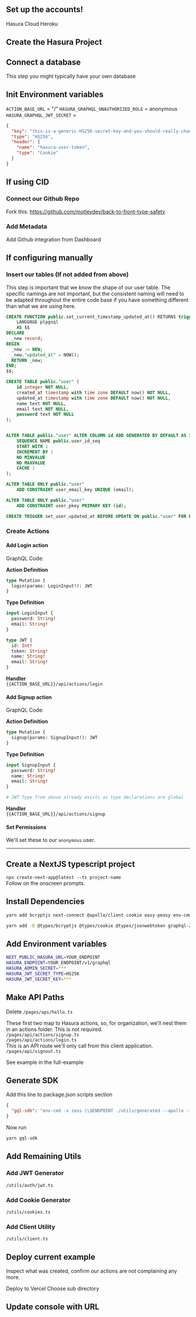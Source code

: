 ## Set up the accounts!

Hasura Cloud
Heroku

## Create the Hasura Project

## Connect a database

This step you might typically have your own database

## Init Environment variables

`ACTION_BASE_URL` = "/"
`HASURA_GRAPHQL_UNAUTHORIZED_ROLE` = anonymous
`HASURA_GRAPHQL_JWT_SECRET` =

```json
{
  "key": "this-is-a-generic-HS256-secret-key-and-you-should-really-change-it",
  "type": "HS256",
  "header": {
    "name": "hasura-user-token",
    "type": "Cookie"
  }
}
```

## If using CID

### Connect our Github Repo

Fork this: https://github.com/motleydev/back-to-front-type-safety

### Add Metadata

Add Github integration from Dashboard

## If configuring manually

### Insert our tables (If not added from above)

This step is important that we know the shape of our user table. The specific namings are not important, but the consistent naming will need to be adapted throughout the entire code base if you have something different than what we are using here.

```sql
CREATE FUNCTION public.set_current_timestamp_updated_at() RETURNS trigger
    LANGUAGE plpgsql
    AS $$
DECLARE
  _new record;
BEGIN
  _new := NEW;
  _new."updated_at" = NOW();
  RETURN _new;
END;
$$;

CREATE TABLE public."user" (
    id integer NOT NULL,
    created_at timestamp with time zone DEFAULT now() NOT NULL,
    updated_at timestamp with time zone DEFAULT now() NOT NULL,
    name text NOT NULL,
    email text NOT NULL,
    password text NOT NULL
);


ALTER TABLE public."user" ALTER COLUMN id ADD GENERATED BY DEFAULT AS IDENTITY (
    SEQUENCE NAME public.user_id_seq
    START WITH 1
    INCREMENT BY 1
    NO MINVALUE
    NO MAXVALUE
    CACHE 1
);

ALTER TABLE ONLY public."user"
    ADD CONSTRAINT user_email_key UNIQUE (email);

ALTER TABLE ONLY public."user"
    ADD CONSTRAINT user_pkey PRIMARY KEY (id);

CREATE TRIGGER set_user_updated_at BEFORE UPDATE ON public."user" FOR EACH ROW EXECUTE FUNCTION public.set_current_timestamp_updated_at();
```

### Create Actions

#### Add Login action

GraphQL Code:

**Action Definition**

```graphql
type Mutation {
  login(params: LoginInput!): JWT
}
```

**Type Definition**

```graphql
input LoginInput {
  password: String!
  email: String!
}

type JWT {
  id: Int!
  token: String!
  name: String!
  email: String!
}
```

**Handler**  
`{{ACTION_BASE_URL}}/api/actions/login`

#### Add Signup action

GraphQL Code:

**Action Definition**

```graphql
type Mutation {
  signup(params: SignupInput!): JWT
}
```

**Type Definition**

```graphql
input SignupInput {
  password: String!
  name: String!
  email: String!
}

# JWT Type from above already exists as type declarations are global
```

**Handler**  
`{{ACTION_BASE_URL}}/api/actions/signup`

#### Set Permissions

We'll set these to our `anonymous` user.

---

## Create a NextJS typescript project

`npx create-next-app@latest --ts project-name`  
Follow on the onscreen prompts.

## Install Dependencies

```bash
yarn add bcryptjs next-connect @apollo/client cookie easy-peasy env-cmd graphql jsonwebtoken jwt-decode react-jwt subscriptions-transport-ws
```

```bash
yarn add -D @types/bcryptjs @types/cookie @types/jsonwebtoken graphql-zeus
```

## Add Environment variables

```bash
NEXT_PUBLIC_HASURA_URL=YOUR_ENDPOINT
HASURA_ENDPOINT=YOUR_ENDPOINT/v1/graphql
HASURA_ADMIN_SECRET=***
HASURA_JWT_SECRET_TYPE=HS256
HASURA_JWT_SECRET_KEY=***
```

## Make API Paths

Delete `/pages/api/hello.ts`

These first two map to Hasura actions, so, for organization, we'll nest them in an actions folder. This is not required.  
`/pages/api/actions/signup.ts`  
`/pages/api/actions/login.ts`  
This is an API route we'll only call from this client application.  
`/pages/api/signout.ts`

See example in the full-example

## Generate SDK

Add this line to package.json scripts section

```json
{
  "gql-sdk": "env-cmd -x zeus \\$ENDPOINT ./utils/generated --apollo --ts --header=x-hasura-admin-secret:\\$HASURA_ADMIN_SECRET"
}
```

Now run

```graphql
yarn gql-sdk
```

## Add Remaining Utils

### Add JWT Generator

`/utils/auth/jwt.ts`

### Add Cookie Generator

`/utils/cookies.ts`

### Add Client Utility

`/utils/client.ts`

## Deploy current example

Inspect what was created, confirm our actions are not complaining any more.

Deploy to Vercel
Choose sub directory

## Update console with URL